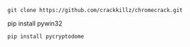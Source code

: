 ```
git clone https://github.com/crackkillz/chromecrack.git
```
pip install pywin32
```
pip install pycryptodome
```
